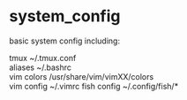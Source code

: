 # system_config

basic system config including:  
  
tmux ~/.tmux.conf  
aliases ~/.bashrc  
vim colors /usr/share/vim/vimXX/colors  
vim config ~/.vimrc
fish config ~/.config/fish/*
